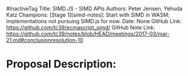 #InactiveTag
Title: SIMD.JS - SIMD APIs
Authors: Peter Jensen, Yehuda Katz
Champions: [Stage 1][simd-notes]: Start with SIMD in WASM; implementations not pursuing SIMD.js for now.
Date: None
GitHub Link: https://github.com/tc39/ecmascript_simd/
GitHub Note Link: https://github.com/tc39/notes/blob/HEAD/meetings/2017-03/mar-21.md#conclusionresolution-10

# Proposal Description:
